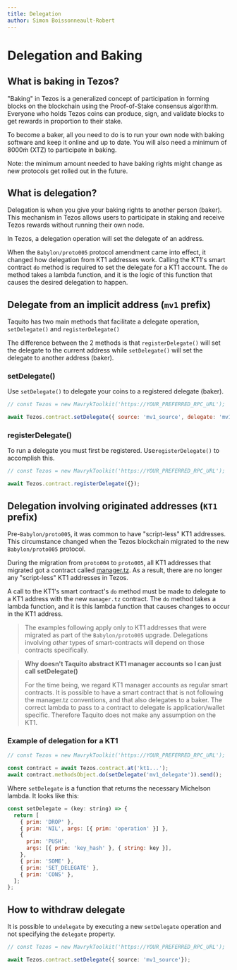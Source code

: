 ```yaml
---
title: Delegation
author: Simon Boissonneault-Robert
---
```


# Delegation and Baking

## What is baking in Tezos?
"Baking" in Tezos is a generalized concept of participation in forming blocks on the blockchain using the Proof-of-Stake consensus algorithm. Everyone who holds Tezos coins can produce, sign, and validate blocks to get rewards in proportion to their stake.

To become a baker, all you need to do is to run your own node with baking software and keep it online and up to date. You will also need a minimum of 8000ṁ (XTZ) to participate in baking. 

Note: the minimum amount needed to have baking rights might change as new protocols get rolled out in the future.

## What is delegation?
Delegation is when you give your baking rights to another person (baker). This mechanism in Tezos allows users to participate in staking and receive Tezos rewards without running their own node.

In Tezos, a delegation operation will set the delegate of an address.

When the `Babylon/proto005` protocol amendment came into effect, it changed how delegation from KT1 addresses work. Calling the KT1's smart contract `do` method is required to set the delegate for a KT1 account.  The `do` method takes a lambda function, and it is the logic of this function that causes the desired delegation to happen.

## Delegate from an implicit address (`mv1` prefix)
Taquito has two main methods that facilitate a delegate operation, `setDelegate()` and `registerDelegate()`

The difference between the 2 methods is that `registerDelegate()` will set the delegate to the current address while `setDelegate()` will set the delegate to another address (baker).

### setDelegate()
Use `setDelegate()` to delegate your coins to a registered delegate (baker).

```js
// const Tezos = new MavrykToolkit('https://YOUR_PREFERRED_RPC_URL');

await Tezos.contract.setDelegate({ source: 'mv1_source', delegate: 'mv1_baker' });
```

### registerDelegate()
To run a delegate you must first be registered. Use`registerDelegate()` to accomplish this.

```js
// const Tezos = new MavrykToolkit('https://YOUR_PREFERRED_RPC_URL');

await Tezos.contract.registerDelegate({});
```

## Delegation involving originated addresses (`KT1` prefix)

Pre-`Babylon/proto005`, it was common to have "script-less" KT1 addresses. This circumstance changed when the Tezos blockchain migrated to the new `Babylon/proto005` protocol.

During the migration from `proto004` to `proto005`, all KT1 addresses that migrated got a contract called [manager.tz](https://gitlab.com/nomadic-labs/mi-cho-coq/blob/master/src/contracts/manager.tz). As a result, there are no longer any "script-less" KT1 addresses in Tezos.

A call to the KT1's smart contract's `do` method must be made to delegate to a KT1 address with the new `manager.tz` contract. The `do` method takes a lambda function, and it is this lambda function that causes changes to occur in the KT1 address.

> The examples following apply only to KT1 addresses that were migrated as part of the `Babylon/proto005` upgrade. Delegations involving _other_ types of smart-contracts will depend on those contracts specifically.

> **Why doesn't Taquito abstract KT1 manager accounts so I can just call setDelegate()**
>
> For the time being, we regard KT1 manager accounts as regular smart contracts. It is possible to have a smart contract that is not following the manager.tz conventions, and that also delegates to a baker. The correct lambda to pass to a contract to delegate is application/wallet specific. Therefore Taquito does not make any assumption on the KT1.

### Example of delegation for a KT1

```js
// const Tezos = new MavrykToolkit('https://YOUR_PREFERRED_RPC_URL');

const contract = await Tezos.contract.at('kt1...');
await contract.methodsObject.do(setDelegate('mv1_delegate')).send();
```

Where `setDelegate` is a function that returns the necessary Michelson lambda. It looks like this:

```js
const setDelegate = (key: string) => {
  return [
    { prim: 'DROP' },
    { prim: 'NIL', args: [{ prim: 'operation' }] },
    {
      prim: 'PUSH',
      args: [{ prim: 'key_hash' }, { string: key }],
    },
    { prim: 'SOME' },
    { prim: 'SET_DELEGATE' },
    { prim: 'CONS' },
  ];
};
```

## How to withdraw delegate

It is possible to `undelegate` by executing a new `setDelegate` operation and not specifying the `delegate` property.

```ts
// const Tezos = new MavrykToolkit('https://YOUR_PREFERRED_RPC_URL');

await Tezos.contract.setDelegate({ source: 'mv1_source'});
```